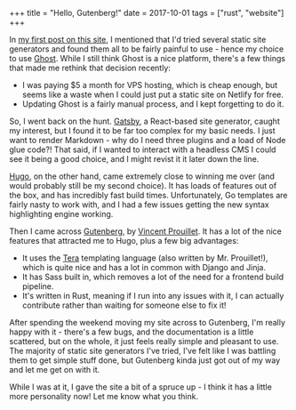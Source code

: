 +++
title = "Hello, Gutenberg!"
date = 2017-10-01
tags = ["rust", "website"]
+++

In [my first post on this site](./posts/finally-up-and-running.md), I mentioned that I'd tried several static site generators and found them all to be fairly painful to use - hence my choice to use [Ghost](https://ghost.org/). While I still think Ghost is a nice platform, there's a few things that made me rethink that decision recently:

* I was paying $5 a month for VPS hosting, which is cheap enough, but seems like a waste when I could just put a static site on Netlify for free.
* Updating Ghost is a fairly manual process, and I kept forgetting to do it.

So, I went back on the hunt. [Gatsby](gatsbyjs.org/), a React-based site generator, caught my interest, but I found it to be far too complex for my basic needs. I just want to render Markdown - why do I need three plugins and a load of Node glue code?! That said, if I wanted to interact with a headless CMS I could see it being a good choice, and I might revist it it later down the line.

[Hugo](http://gohugo.io), on the other hand, came extremely close to winning me over (and would probably still be my second choice). It has loads of features out of the box, and has incredibly fast build times. Unfortunately, Go templates are fairly nasty to work with, and I had a few issues getting the new syntax highlighting engine working.

Then I came across [Gutenberg](https://github.com/Keats/gutenberg), by [Vincent Prouillet](https://vincent.is/). It has a lot of the nice features that attracted me to Hugo, plus a few big advantages:

* It uses the [Tera](https://github.com/Keats/tera) templating language (also written by Mr. Prouillet!), which is quite nice and has a lot in common with Django and Jinja.
* It has Sass built in, which removes a lot of the need for a frontend build pipeline.
* It's written in Rust, meaning if I run into any issues with it, I can actually contribute rather than waiting for someone else to fix it!

After spending the weekend moving my site across to Gutenberg, I'm really happy with it - there's a few bugs, and the documentation is a little scattered, but on the whole, it just feels really simple and pleasant to use. The majority of static site generators I've tried, I've felt like I was battling them to get simple stuff done, but Gutenberg kinda just got out of my way and let me get on with it.

While I was at it, I gave the site a bit of a spruce up - I think it has a little more personality now! Let me know what you think.
